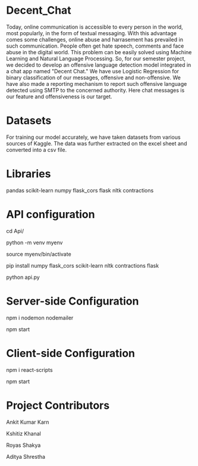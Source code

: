 # Decent_Chat
Today, online communication is accessible to every person in the world, most popularly, in the form of textual messaging. With this advantage comes some challenges, online abuse and harrasement has prevailed in such communication. People often get hate speech, comments and face abuse in the digital world. This problem can be easily solved using Machine Learning and Natural Language Processing. So, for our semester project, we decided to develop an offensive language detection model integrated in a chat app named "Decent Chat." We have use Logistic Regression for binary classification of our messages, offensive and non-offensive. We have also made a reporting mechanism to report such offensive language detected using SMTP to the concerned authority. Here chat messages is our feature and offensiveness is our target.
# Datasets
For training our model accurately, we have taken datasets from various sources of Kaggle. The data was further extracted on the excel sheet and converted into a csv file.
# Libraries
pandas
scikit-learn
numpy
flask_cors
flask
nltk
contractions
# API configuration
cd Api/

python -m venv myenv

source myenv/bin/activate

pip install numpy flask_cors scikit-learn nltk contractions flask

python api.py

# Server-side Configuration
 npm i nodemon nodemailer

 npm start

# Client-side Configuration
 npm i react-scripts

 npm start

# Project Contributors
Ankit Kumar Karn

Kshitiz Khanal

Royas Shakya

Aditya Shrestha
